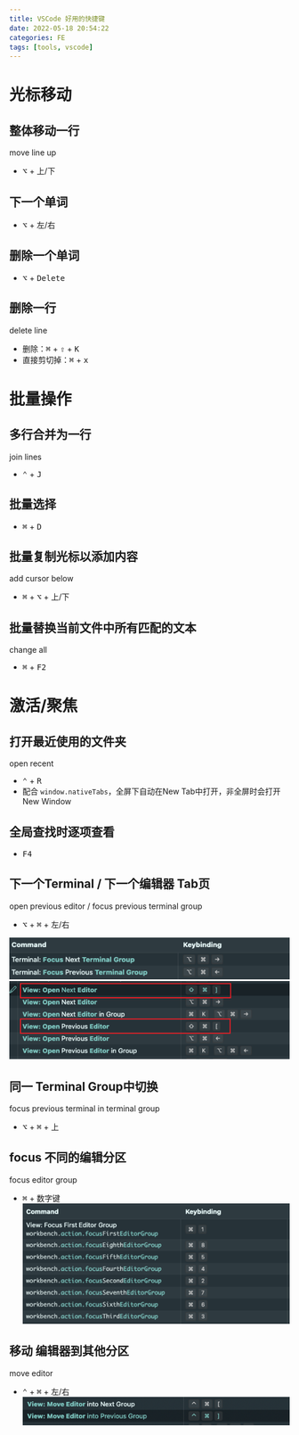 ```yaml
---
title: VSCode 好用的快捷键
date: 2022-05-18 20:54:22
categories: FE
tags: [tools, vscode]
---
```


# 光标移动
## 整体移动一行
move line up
- <kbd>⌥</kbd> + 上/下

## 下一个单词
- <kbd>⌥</kbd> + 左/右

## 删除一个单词
- <kbd>⌥</kbd> + <kbd>Delete</kbd>

## 删除一行
delete line
- 删除：<kbd>⌘</kbd> + <kbd>⇧</kbd> + <kbd>K</kbd>
- 直接剪切掉：<kbd>⌘</kbd> + <kbd>x</kbd>

# 批量操作
## 多行合并为一行
join lines
- <kbd>⌃</kbd> + <kbd>J</kbd>

<!-- more -->
## 批量选择
- <kbd>⌘</kbd> + <kbd>D</kbd>

## 批量复制光标以添加内容
add cursor below
- <kbd>⌘</kbd> + <kbd>⌥</kbd> + 上/下

## 批量替换当前文件中所有匹配的文本
change all
- <kbd>⌘</kbd> + <kbd>F2</kbd>


# 激活/聚焦
## 打开最近使用的文件夹
open recent
- <kbd>⌃</kbd> + <kbd>R</kbd>
- 配合 `window.nativeTabs`，全屏下自动在New Tab中打开，非全屏时会打开New Window

## 全局查找时逐项查看
- <kbd>F4</kbd>

## 下一个Terminal / 下一个编辑器 Tab页
open previous editor / focus previous terminal group
- <kbd>⌥</kbd> + <kbd>⌘</kbd> + 左/右

![next-terminal](vscode-shortcuts/next-terminal.png)
![next-editor](vscode-shortcuts/next-editor.png)

## 同一 Terminal Group中切换
focus previous terminal in terminal group
- <kbd>⌥</kbd> + <kbd>⌘</kbd> + 上

## focus 不同的编辑分区
focus editor group
- <kbd>⌘</kbd> + 数字键
![focus-editor-group](vscode-shortcuts/focus-editor-group.png)


## 移动 编辑器到其他分区
move editor
- <kbd>⌃</kbd> + <kbd>⌘</kbd> + 左/右
![move-editor](vscode-shortcuts/move-editor.png)

